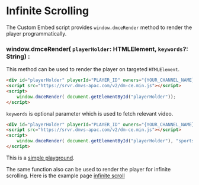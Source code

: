 # Infinite Scrolling

The Custom Embed script provides `window.dmceRender` method to render the player programmatically.

### window.dmceRender( `playerHolder`: HTMLElement, `keywords`?: String) :

This method can be used to render the player on targeted `HTMLElement`.

```html
<div id="playerHolder" playerId="PLAYER_ID" owners="{YOUR_CHANNEL_NAME}" videoId="{VIDEO_ID}" ></div>
<script src="https://srvr.dmvs-apac.com/v2/dm-ce.min.js"></script>
<script>
    window.dmceRender( document.getElementById("playerHolder"));
</script>
```

`keywords` is optional parameter which is used to fetch relevant video.
```html
<div id="playerHolder" playerId="PLAYER_ID" owners="{YOUR_CHANNEL_NAME}" sort="relevance" ></div>
<script src="https://srvr.dmvs-apac.com/v2/dm-ce.min.js"></script>
<script>
    window.dmceRender( document.getElementById("playerHolder"), "sports,football");
</script>
```

This is a [simple playground](https://dmvs-apac.github.io/custom-embed-v2/examples/render_player/).

The same function also can be used to render the player for infinite scrolling. Here is the example page
[infinite scroll](https://dmvs-apac.github.io/custom-embed-v2/examples/infinite_scroll/)



